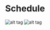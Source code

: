 # Schedule
![alt tag](https://raw.githubusercontent.com/max-sh/Schedule/master/1.PNG)
![alt tag](https://raw.githubusercontent.com/max-sh/Schedule/master/2.PNG)
